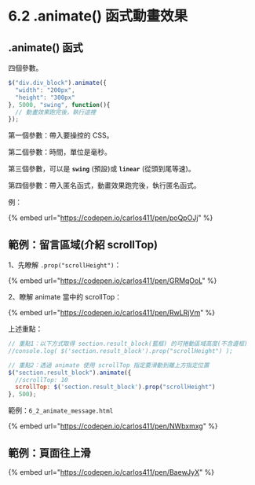# 6.2 .animate() 函式動畫效果

## .animate() 函式

四個參數。

```javascript
$("div.div_block").animate({
  "width": "200px",
  "height": "300px"
}, 5000, "swing", function(){
  // 動畫效果跑完後，執行這裡
});
```

第一個參數：帶入要操控的 CSS。

第二個參數：時間，單位是毫秒。

第三個參數，可以是 **`swing`** (預設)或 **`linear`** (從頭到尾等速)。

第四個參數：帶入匿名函式，動畫效果跑完後，執行匿名函式。

例：

{% embed url="https://codepen.io/carlos411/pen/poQpOJj" %}



## 範例：留言區域(介紹 scrollTop)

1、先瞭解 `.prop("scrollHeight")`：

{% embed url="https://codepen.io/carlos411/pen/GRMqOoL" %}

2、瞭解 animate 當中的 scrollTop：

{% embed url="https://codepen.io/carlos411/pen/RwLRjVm" %}



上述重點：

```javascript
// 重點1：以下方式取得 section.result_block(藍框) 的可捲動區域高度(不含邊框)
//console.log( $('section.result_block').prop("scrollHeight") );

// 重點2：透過 animate 使用 scrollTop 指定要滑動到離上方指定位置
$("section.result_block").animate({
  //scrollTop: 10
  scrollTop: $('section.result_block').prop("scrollHeight")
}, 500);
```





範例：`6_2_animate_message.html`

{% embed url="https://codepen.io/carlos411/pen/NWbxmxg" %}



## 範例：頁面往上滑

{% embed url="https://codepen.io/carlos411/pen/BaewJyX" %}


